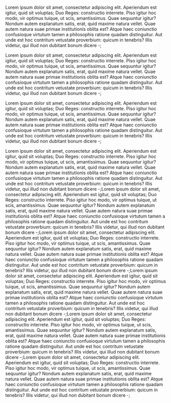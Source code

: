 Lorem ipsum dolor sit amet, consectetur adipiscing elit. Aperiendum est igitur, quid sit voluptas; Duo Reges: constructio interrete. Piso igitur hoc modo, vir optimus tuique, ut scis, amantissimus. Quae sequuntur igitur? Nondum autem explanatum satis, erat, quid maxime natura vellet. Quae autem natura suae primae institutionis oblita est? Atque haec coniunctio confusioque virtutum tamen a philosophis ratione quadam distinguitur. Aut unde est hoc contritum vetustate proverbium: quicum in tenebris? Illis videtur, qui illud non dubitant bonum dicere -;

Lorem ipsum dolor sit amet, consectetur adipiscing elit. Aperiendum est igitur, quid sit voluptas; Duo Reges: constructio interrete. Piso igitur hoc modo, vir optimus tuique, ut scis, amantissimus. Quae sequuntur igitur? Nondum autem explanatum satis, erat, quid maxime natura vellet. Quae autem natura suae primae institutionis oblita est? Atque haec coniunctio confusioque virtutum tamen a philosophis ratione quadam distinguitur. Aut unde est hoc contritum vetustate proverbium: quicum in tenebris? Illis videtur, qui illud non dubitant bonum dicere -;

Lorem ipsum dolor sit amet, consectetur adipiscing elit. Aperiendum est igitur, quid sit voluptas; Duo Reges: constructio interrete. Piso igitur hoc modo, vir optimus tuique, ut scis, amantissimus. Quae sequuntur igitur? Nondum autem explanatum satis, erat, quid maxime natura vellet. Quae autem natura suae primae institutionis oblita est? Atque haec coniunctio confusioque virtutum tamen a philosophis ratione quadam distinguitur. Aut unde est hoc contritum vetustate proverbium: quicum in tenebris? Illis videtur, qui illud non dubitant bonum dicere -;

Lorem ipsum dolor sit amet, consectetur adipiscing elit. Aperiendum est igitur, quid sit voluptas; Duo Reges: constructio interrete. Piso igitur hoc modo, vir optimus tuique, ut scis, amantissimus. Quae sequuntur igitur? Nondum autem explanatum satis, erat, quid maxime natura vellet. Quae autem natura suae primae institutionis oblita est? Atque haec coniunctio confusioque virtutum tamen a philosophis ratione quadam distinguitur. Aut unde est hoc contritum vetustate proverbium: quicum in tenebris? Illis videtur, qui illud non dubitant bonum dicere -;Lorem ipsum dolor sit amet, consectetur adipiscing elit. Aperiendum est igitur, quid sit voluptas; Duo Reges: constructio interrete. Piso igitur hoc modo, vir optimus tuique, ut scis, amantissimus. Quae sequuntur igitur? Nondum autem explanatum satis, erat, quid maxime natura vellet. Quae autem natura suae primae institutionis oblita est? Atque haec coniunctio confusioque virtutum tamen a philosophis ratione quadam distinguitur. Aut unde est hoc contritum vetustate proverbium: quicum in tenebris? Illis videtur, qui illud non dubitant bonum dicere -;Lorem ipsum dolor sit amet, consectetur adipiscing elit. Aperiendum est igitur, quid sit voluptas; Duo Reges: constructio interrete. Piso igitur hoc modo, vir optimus tuique, ut scis, amantissimus. Quae sequuntur igitur? Nondum autem explanatum satis, erat, quid maxime natura vellet. Quae autem natura suae primae institutionis oblita est? Atque haec coniunctio confusioque virtutum tamen a philosophis ratione quadam distinguitur. Aut unde est hoc contritum vetustate proverbium: quicum in tenebris? Illis videtur, qui illud non dubitant bonum dicere -;Lorem ipsum dolor sit amet, consectetur adipiscing elit. Aperiendum est igitur, quid sit voluptas; Duo Reges: constructio interrete. Piso igitur hoc modo, vir optimus tuique, ut scis, amantissimus. Quae sequuntur igitur? Nondum autem explanatum satis, erat, quid maxime natura vellet. Quae autem natura suae primae institutionis oblita est? Atque haec coniunctio confusioque virtutum tamen a philosophis ratione quadam distinguitur. Aut unde est hoc contritum vetustate proverbium: quicum in tenebris? Illis videtur, qui illud non dubitant bonum dicere -;Lorem ipsum dolor sit amet, consectetur adipiscing elit. Aperiendum est igitur, quid sit voluptas; Duo Reges: constructio interrete. Piso igitur hoc modo, vir optimus tuique, ut scis, amantissimus. Quae sequuntur igitur? Nondum autem explanatum satis, erat, quid maxime natura vellet. Quae autem natura suae primae institutionis oblita est? Atque haec coniunctio confusioque virtutum tamen a philosophis ratione quadam distinguitur. Aut unde est hoc contritum vetustate proverbium: quicum in tenebris? Illis videtur, qui illud non dubitant bonum dicere -;Lorem ipsum dolor sit amet, consectetur adipiscing elit. Aperiendum est igitur, quid sit voluptas; Duo Reges: constructio interrete. Piso igitur hoc modo, vir optimus tuique, ut scis, amantissimus. Quae sequuntur igitur? Nondum autem explanatum satis, erat, quid maxime natura vellet. Quae autem natura suae primae institutionis oblita est? Atque haec coniunctio confusioque virtutum tamen a philosophis ratione quadam distinguitur. Aut unde est hoc contritum vetustate proverbium: quicum in tenebris? Illis videtur, qui illud non dubitant bonum dicere -;